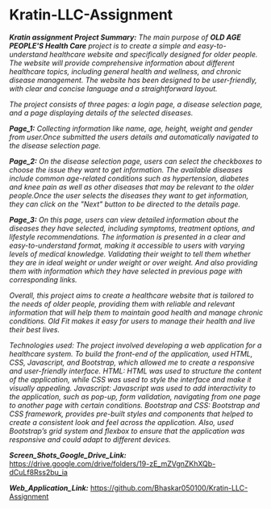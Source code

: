 # Kratin-LLC-Assignment

***Kratin assignment
Project Summary:*** *The main purpose of **OLD AGE PEOPLE'S Health Care** project is to create a simple and easy-to-understand healthcare website and specifically designed for older people. The website will provide comprehensive information about different healthcare topics, including general health and wellness, and chronic disease management. The website has been designed to be user-friendly, with clear and concise language and a straightforward layout.*

*The project consists of three pages: a login page, a disease selection page, and a page displaying details of the selected diseases.*

***Page_1:*** *Collecting information like name, age, height, weight and gender from user.Once submitted the users details and automatically navigated to the disease selection page.*

***Page_2:*** *On the disease selection page, users can select the checkboxes to choose the issue they want to get information. The available diseases include common age-related conditions such as hypertension, diabetes and knee pain as well as other diseases that may be relevant to the older people.Once the user selects the diseases they want to get information, they can click on the "Next" button to be directed to the details page.*

***Page_3:*** *On this page, users can view detailed information about the diseases they have selected, including symptoms, treatment options, and lifestyle recommendations. The information is presented in a clear and easy-to-understand format, making it accessible to users with varying levels of medical knowledge. Validating their weight to tell them whether they are in ideal weight or under weight or over weight. And also providing them with information which they have selected in previous page with corresponding links.*

*Overall, this project aims to create a healthcare website that is tailored to the needs of older people, providing them with reliable and relevant information that will help them to maintain good health and manage chronic conditions. Old Fit makes it easy for users to manage their health and live their best lives.*

*Technologies used: The project involved developing a web application for a healthcare system. To build the front-end of the application, used HTML, CSS, Javascript, and Bootstrap, which allowed me to create a responsive and user-friendly interface. HTML: HTML was used to structure the content of the application, while CSS was used to style the interface and make it visually appealing. Javascript: Javascript was used to add interactivity to the application, such as pop-up, form validation, navigating from one page to another page with certain conditions. Bootstrap and CSS: Bootstrap and CSS framework, provides pre-built styles and components that helped to create a consistent look and feel across the application. Also, used Bootstrap’s grid system and flexbox to ensure that the application was responsive and could adapt to different devices.*

***Screen_Shots_Google_Drive_Link:*** https://drive.google.com/drive/folders/19-zE_mZVgnZKhXQb-dCuLf8Rss2bu_ia

***Web_Application_Link:*** https://github.com/Bhaskar050100/Kratin-LLC-Assignment
